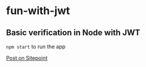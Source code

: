 # fun-with-jwt

## Basic verification in Node with JWT

`npm start` to run the app

[Post on Sitepoint](https://www.sitepoint.com/how-to-create-and-verify-jwts-with-node/)
